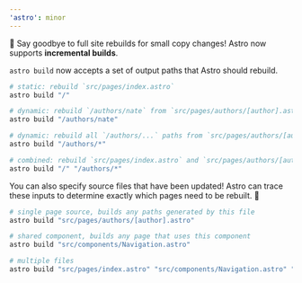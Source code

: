 ```yaml
---
'astro': minor
---
```


👋 Say goodbye to full site rebuilds for small copy changes! Astro now supports **incremental builds**.

`astro build` now accepts a set of output paths that Astro should rebuild.

```bash
# static: rebuild `src/pages/index.astro`
astro build "/"

# dynamic: rebuild `/authors/nate` from `src/pages/authors/[author].astro`
astro build "/authors/nate"

# dynamic: rebuild all `/authors/...` paths from `src/pages/authors/[author].astro`
astro build "/authors/*"

# combined: rebuild `src/pages/index.astro` and `src/pages/authors/[author].astro`
astro build "/" "/authors/*"
```

You can also specify source files that have been updated! Astro can trace these inputs to determine exactly which pages need to be rebuilt. 🎉

```bash
# single page source, builds any paths generated by this file
astro build "src/pages/authors/[author].astro"

# shared component, builds any page that uses this component
astro build "src/components/Navigation.astro"

# multiple files
astro build "src/pages/index.astro" "src/components/Navigation.astro" "src/components/Counter.svelte"
```
